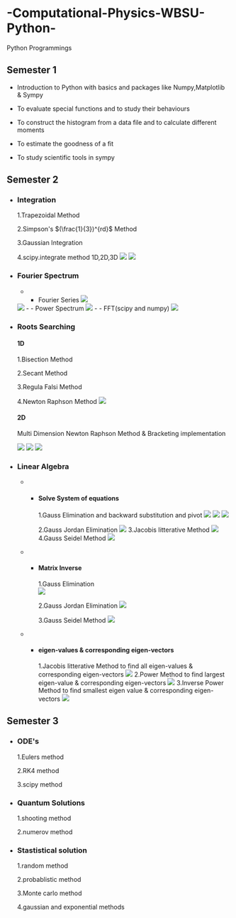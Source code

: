# -Computational-Physics-WBSU-Python-
Python Programmings

## Semester 1
- Introduction to Python with basics and packages like Numpy,Matplotlib & Sympy

- To evaluate special functions and to study their behaviours

- To construct the histogram from a data file and to calculate different moments

- To estimate the goodness of a fit

- To study scientific tools in sympy

## Semester 2
- ### Integration 
     1.Trapezoidal Method
 
     2.Simpson's $(\frac{1}{3})^{rd}$ Method

     3.Gaussian Integration

     4.scipy.integrate method 1D,2D,3D
    <img src="https://raw.githubusercontent.com/Chaks1603/Python-Assignments/04bf85152e9778b515b00f768d44338f4055135c/Logic_Tables/img/223.png">
    <img src="https://github.com/Chaks1603/Python-Assignments/blob/main/Logic_Tables/img/int1.png">
- ### Fourier Spectrum
   - - Fourier Series   <img src="https://raw.githubusercontent.com/Chaks1603/Python-Assignments/04bf85152e9778b515b00f768d44338f4055135c/Logic_Tables/img/tan.png">
    <img src="https://raw.githubusercontent.com/Chaks1603/Python-Assignments/04bf85152e9778b515b00f768d44338f4055135c/Logic_Tables/img/invt.png">
   - - Power Spectrum   <img src="https://raw.githubusercontent.com/Chaks1603/Python-Assignments/085f12c759190be0cf00c5a0144134c9c4883c53/Logic_Tables/img/123.png">
   - - FFT(scipy and numpy)
    <img src="https://raw.githubusercontent.com/Chaks1603/Python-Assignments/085f12c759190be0cf00c5a0144134c9c4883c53/Logic_Tables/img/llk.png">

- ### Roots Searching
   #### 1D
     1.Bisection Method
   
     2.Secant Method
   
     3.Regula Falsi Method
    
     4.Newton Raphson Method
      <img src="https://raw.githubusercontent.com/Chaks1603/Python-Assignments/085f12c759190be0cf00c5a0144134c9c4883c53/Logic_Tables/img/rt.png">
   
   #### 2D
     Multi Dimension Newton Raphson Method & Bracketing implementation
      
     <img src="https://raw.githubusercontent.com/Chaks1603/Python-Assignments/085f12c759190be0cf00c5a0144134c9c4883c53/Logic_Tables/img/nm0.png">
     <img src="https://raw.githubusercontent.com/Chaks1603/Python-Assignments/085f12c759190be0cf00c5a0144134c9c4883c53/Logic_Tables/img/nm2.png">
     <img src=" https://raw.githubusercontent.com/Chaks1603/Python-Assignments/085f12c759190be0cf00c5a0144134c9c4883c53/Logic_Tables/img/bsl.png">
      
- ### Linear Algebra
  - - #### Solve System of equations
          
      1.Gauss Elimination and backward substitution and pivot 
        <img src="https://raw.githubusercontent.com/Chaks1603/Python-Assignments/085f12c759190be0cf00c5a0144134c9c4883c53/Logic_Tables/img/gauss.png">
        <img src="https://raw.githubusercontent.com/Chaks1603/Python-Assignments/085f12c759190be0cf00c5a0144134c9c4883c53/Logic_Tables/img/gauss_back.png">
        <img src="https://raw.githubusercontent.com/Chaks1603/Python-Assignments/085f12c759190be0cf00c5a0144134c9c4883c53/Logic_Tables/img/gauss_pivot.png">
        
      2.Gauss Jordan Elimination 
         <img src="https://raw.githubusercontent.com/Chaks1603/Python-Assignments/085f12c759190be0cf00c5a0144134c9c4883c53/Logic_Tables/img/gauss_jordan.png">
      3.Jacobis Iitterative Method
          <img src="https://raw.githubusercontent.com/Chaks1603/Python-Assignments/085f12c759190be0cf00c5a0144134c9c4883c53/Logic_Tables/img/jcobi.png">
      4.Gauss Seidel Method 
           <img src="https://raw.githubusercontent.com/Chaks1603/Python-Assignments/085f12c759190be0cf00c5a0144134c9c4883c53/Logic_Tables/img/gs.png">
           
  - - #### Matrix Inverse
          
       1.Gauss Elimination  
            <img src="https://raw.githubusercontent.com/Chaks1603/Python-Assignments/085f12c759190be0cf00c5a0144134c9c4883c53/Logic_Tables/img/gauss_back_inv.png">

       2.Gauss Jordan Elimination 
             <img src="https://raw.githubusercontent.com/Chaks1603/Python-Assignments/085f12c759190be0cf00c5a0144134c9c4883c53/Logic_Tables/img/gj_inv.png">

       3.Gauss Seidel Method
              <img src="https://raw.githubusercontent.com/Chaks1603/Python-Assignments/085f12c759190be0cf00c5a0144134c9c4883c53/Logic_Tables/img/gs%20inv.png">

  - - #### eigen-values & corresponding eigen-vectors
           
       1.Jacobis Iitterative Method to find all eigen-values & corresponding eigen-vectors
           <img src="https://raw.githubusercontent.com/Chaks1603/Python-Assignments/085f12c759190be0cf00c5a0144134c9c4883c53/Logic_Tables/img/jcobi%20eigen.png">
       2.Power Method to find largest eigen-value & corresponding eigen-vectors
           <img src="https://raw.githubusercontent.com/Chaks1603/Python-Assignments/085f12c759190be0cf00c5a0144134c9c4883c53/Logic_Tables/img/power.png">
       3.Inverse Power Method to find smallest eigen value & corresponding eigen-vectors
            <img src="https://raw.githubusercontent.com/Chaks1603/Python-Assignments/085f12c759190be0cf00c5a0144134c9c4883c53/Logic_Tables/img/inv%20power.png">

## Semester 3

- ###  ODE's
   1.Eulers method
   
   2.RK4 method
   
   3.scipy method

- ###  Quantum Solutions
   1.shooting method
   
   2.numerov method

- ###  Stastistical solution
   1.random method
   
   2.probablistic method
   
   3.Monte carlo method
   
   4.gaussian and exponential methods

